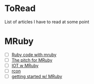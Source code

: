 # ToRead
List of articles I have to read at some point

# MRuby
- [ ] [Ruby code with mruby](http://mruby.org/docs/articles/executing-ruby-code-with-mruby.html)
- [ ] [The pitch for MRuby](http://zzak.io/log/2016-01-15-the-pitch-for-mruby.html)
- [ ] [IOT w MRuby](https://www.slideshare.net/tetsuyahirota/iot-with-rubymruby-rubyworld-conference-2015#22)
- [ ] [rcon](https://github.com/matsumotory/rcon)
- [ ] [getting started w/ MRuby](https://matt.aimonetti.net/posts/2012/04/25/getting-started-with-mruby/)
